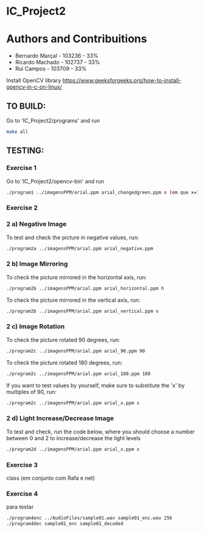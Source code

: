 # IC_Project2

# Authors and Contribuitions
- Bernardo Marçal - 103236 - 33%
- Ricardo Machado - 102737 - 33%
- Rui Campos - 103709 - 33%
  
Install OpenCV library
https://www.geeksforgeeks.org/how-to-install-opencv-in-c-on-linux/

## TO BUILD:
Go to 'IC_Project2/programs' and run
```bash
make all
```
## TESTING:
### Exercise 1
Go to 'IC_Project2/opencv-bin' and run
```bash
./program1 ../imagensPPM/arial.ppm arial_changedgreen.ppm x (em que x=1 corresponde a azul, x=2 a verde e x=3 a vermelho)
```
### Exercise 2
### 2 a) Negative Image
To test and check the picture in negative values, run:
```bash
./program2a ../imagensPPM/arial.ppm arial_negative.ppm
```
### 2 b) Image Mirroring
To check the picture mirrored in the horizontal axis, run:
```bash
./program2b ../imagensPPM/arial.ppm arial_horizontal.ppm h
```

To check the picture mirrored in the vertical axis, run:
```bash
./program2b ../imagensPPM/arial.ppm arial_vertical.ppm v
```

### 2 c) Image Rotation
To check the picture rotated 90 degrees, run:
```bash
./program2c ../imagensPPM/arial.ppm arial_90.ppm 90
```

To check the picture rotated 180 degrees, run:
```bash
./program2c ../imagensPPM/arial.ppm arial_180.ppm 180
```

If you want to test values by yourself, make sure to substitute the 'x' by multiples of 90, run:
```bash
./program2c ../imagensPPM/arial.ppm arial_x.ppm x
```
### 2 d) Light Increase/Decrease Image
To test and check, run the code below, where you should choose a number between 0 and 2 to increase/decrease the light levels
```bash
./program2d ../imagensPPM/arial.ppm arial_x.ppm x 
```
### Exercise 3
class (em conjunto com Rafa e net)

### Exercise 4
para testar
```bash
./program4enc ../AudioFiles/sample01.wav sample01_enc.wav 256
./program4dec sample01_enc sample01_decoded
```



